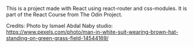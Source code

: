 This is a project made with React using react-router and css-modules. It is part of the React Course from The Odin Project.

Credits:
Photo by Ismael Abdal Naby studio: https://www.pexels.com/photo/man-in-white-suit-wearing-brown-hat-standing-on-green-grass-field-14544169/

 
